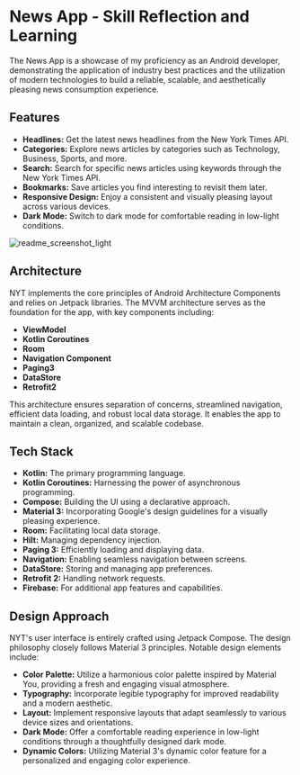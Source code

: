 
# News App - Skill Reflection and Learning

The News App is a showcase of my proficiency as an Android developer, demonstrating the application of industry best practices and the utilization of modern technologies to build a reliable, scalable, and aesthetically pleasing news consumption experience.

## Features

- **Headlines:** Get the latest news headlines from the New York Times API.
- **Categories:** Explore news articles by categories such as Technology, Business, Sports, and more.
- **Search:** Search for specific news articles using keywords through the New York Times API.
- **Bookmarks:** Save articles you find interesting to revisit them later.
- **Responsive Design:** Enjoy a consistent and visually pleasing layout across various devices.
- **Dark Mode:** Switch to dark mode for comfortable reading in low-light conditions.

![readme_screenshot_light](https://github.com/morssr/NYT_News/assets/68958800/510de131-496f-4db3-b5b3-7c33a90742e6)

## Architecture

NYT implements the core principles of Android Architecture Components and relies on Jetpack libraries. The MVVM architecture serves as the foundation for the app, with key components including:

- **ViewModel**
- **Kotlin Coroutines** 
- **Room**
- **Navigation Component**
- **Paging3**
- **DataStore**
- **Retrofit2**

This architecture ensures separation of concerns, streamlined navigation, efficient data loading, and robust local data storage. It enables the app to maintain a clean, organized, and scalable codebase.

## Tech Stack

- **Kotlin:** The primary programming language.
- **Kotlin Coroutines:** Harnessing the power of asynchronous programming.
- **Compose:** Building the UI using a declarative approach.
- **Material 3:** Incorporating Google's design guidelines for a visually pleasing experience.
- **Room:** Facilitating local data storage.
- **Hilt:** Managing dependency injection.
- **Paging 3:** Efficiently loading and displaying data.
- **Navigation:** Enabling seamless navigation between screens.
- **DataStore:** Storing and managing app preferences.
- **Retrofit 2:** Handling network requests.
- **Firebase:** For additional app features and capabilities.

## Design Approach
NYT's user interface is entirely crafted using Jetpack Compose. The design philosophy closely follows Material 3 principles. Notable design elements include:

- **Color Palette:** Utilize a harmonious color palette inspired by Material You, providing a fresh and engaging visual atmosphere.
- **Typography:** Incorporate legible typography for improved readability and a modern aesthetic.
- **Layout:** Implement responsive layouts that adapt seamlessly to various device sizes and orientations.
- **Dark Mode:** Offer a comfortable reading experience in low-light conditions through a thoughtfully designed dark mode.
- **Dynamic Colors:** Utilizing Material 3's dynamic color feature for a personalized and engaging color experience.


